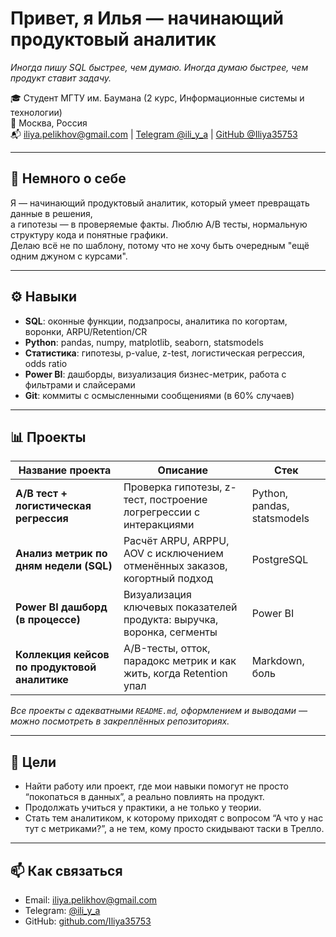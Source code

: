 # Привет, я Илья — начинающий продуктовый аналитик

*Иногда пишу SQL быстрее, чем думаю. Иногда думаю быстрее, чем продукт ставит задачу.*

🎓 Студент МГТУ им. Баумана (2 курс, Информационные системы и технологии)  
📍 Москва, Россия  
📬 iliya.pelikhov@gmail.com | [Telegram @ili_y_a](https://t.me/ili_y_a) | [GitHub @Iliya35753](https://github.com/Iliya35753)

---

## 🧠 Немного о себе

Я — начинающий продуктовый аналитик, который умеет превращать данные в решения,  
а гипотезы — в проверяемые факты. Люблю A/B тесты, нормальную структуру кода и понятные графики.  
Делаю всё не по шаблону, потому что не хочу быть очередным "ещё одним джуном с курсами".

---

## ⚙️ Навыки

- **SQL**: оконные функции, подзапросы, аналитика по когортам, воронки, ARPU/Retention/CR
- **Python**: pandas, numpy, matplotlib, seaborn, statsmodels
- **Статистика**: гипотезы, p-value, z-test, логистическая регрессия, odds ratio
- **Power BI**: дашборды, визуализация бизнес-метрик, работа с фильтрами и слайсерами
- **Git**: коммиты с осмысленными сообщениями (в 60% случаев)

---

## 📊 Проекты

| Название проекта                               | Описание                                                                 | Стек               |
|------------------------------------------------|--------------------------------------------------------------------------|--------------------|
| **A/B тест + логистическая регрессия**         | Проверка гипотезы, z-тест, построение логрегрессии с интеракциями        | Python, pandas, statsmodels |
| **Анализ метрик по дням недели (SQL)**         | Расчёт ARPU, ARPPU, AOV с исключением отменённых заказов, когортный подход | PostgreSQL |
| **Power BI дашборд (в процессе)**              | Визуализация ключевых показателей продукта: выручка, воронка, сегменты   | Power BI           |
| **Коллекция кейсов по продуктовой аналитике**  | A/B-тесты, отток, парадокс метрик и как жить, когда Retention упал       | Markdown, боль      |

*Все проекты с адекватными `README.md`, оформлением и выводами — можно посмотреть в закреплённых репозиториях.*


---

## 💬 Цели

- Найти работу или проект, где мои навыки помогут не просто “покопаться в данных”, а реально повлиять на продукт.
- Продолжать учиться у практики, а не только у теории.
- Стать тем аналитиком, к которому приходят с вопросом “А что у нас тут с метриками?”, а не тем, кому просто скидывают таски в Трелло.

---

## 📫 Как связаться

- Email: iliya.pelikhov@gmail.com  
- Telegram: [@ili_y_a](https://t.me/ili_y_a)  
- GitHub: [github.com/Iliya35753](https://github.com/Iliya35753)

